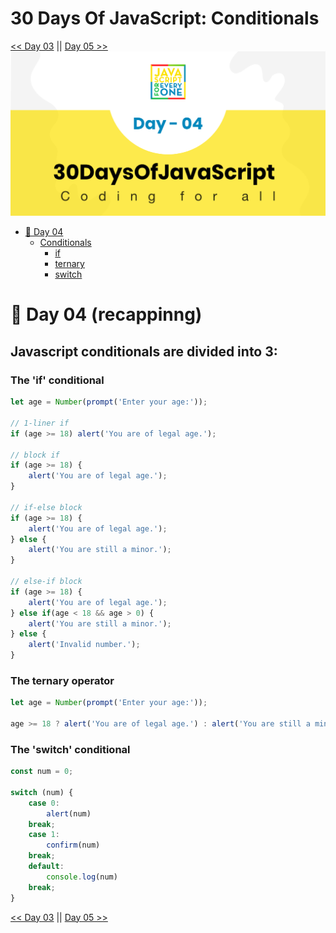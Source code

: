 # 30 Days Of JavaScript: Conditionals
[<< Day 03](../Day%2003/readme.md) || [Day 05 >>](../Day%2005/readme.md)
![Thirty Days Of Javascript](../images//day_04.png)

- [📔 Day 04](#📔-day-04-recappinng)
    - [Conditionals](#javascript-conditionals-are-divided-into-3)
        - [if](#the-if-conditional)
        - [ternary](#the-ternary-operator)
        - [switch](#the-switch-conditional)
   
# 📔 Day 04 (recappinng)
## Javascript conditionals are divided into 3:
### The 'if' conditional
```js
let age = Number(prompt('Enter your age:'));

// 1-liner if
if (age >= 18) alert('You are of legal age.');

// block if
if (age >= 18) {
    alert('You are of legal age.');
}

// if-else block
if (age >= 18) {
    alert('You are of legal age.');
} else {
    alert('You are still a minor.');
}

// else-if block
if (age >= 18) {
    alert('You are of legal age.');
} else if(age < 18 && age > 0) {
    alert('You are still a minor.');
} else {
    alert('Invalid number.');
}
```

### The ternary operator
```js
let age = Number(prompt('Enter your age:'));

age >= 18 ? alert('You are of legal age.') : alert('You are still a minor.');
```

### The 'switch' conditional
```js
const num = 0;

switch (num) {
    case 0:
        alert(num)
    break;
    case 1:
        confirm(num)
    break;
    default:
        console.log(num)
    break;
}
```

[<< Day 03](../Day%2003/readme.md) || [Day 05 >>](../Day%2005/readme.md)